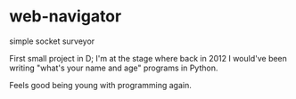 # web-navigator
simple socket surveyor

First small project in D; I'm at the stage where back in 2012 I would've been writing "what's your name and age" programs in Python.

Feels good being young with programming again.
